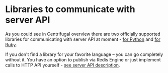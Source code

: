 # Libraries to communicate with server API

As you could see in Centrifugal overview there are
two officially supported libraries for communicating with server
API at moment - [for Python](https://github.com/centrifugal/cent) and [for Ruby](https://github.com/centrifugal/centrifuge-ruby).

If you don't find a library for your favorite language – you can go completely
without it. You have an option to publish via Redis Engine or just implement
calls to HTTP API yourself - [see server API description](../server/api.md).
